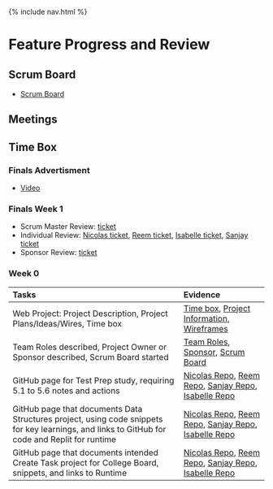 {% include nav.html %}

# Feature Progress and Review

## Scrum Board

- [Scrum Board](https://github.com/Reem57/n224-too/projects/1)

## Meetings

## Time Box

### Finals Advertisment
- [Video](https://drive.google.com/file/d/1OOrFr5lUsRDAWE2h3nuzf5cDaQ3CO7GP/view)

### Finals Week 1
- Scrum Master Review: [ticket](https://github.com/Reem57/n224-too/issues/25)
- Individual Review: [Nicolas ticket](https://github.com/Reem57/n224-too/issues/29), [Reem ticket](https://github.com/Reem57/n224-too/issues/28), [Isabelle ticket](https://github.com/Reem57/n224-too/issues/27), [Sanjay ticket](https://github.com/Reem57/n224-too/issues/26)
- Sponsor Review: [ticket](https://github.com/Reem57/n224-too/issues/30)

### Week 0

Tasks | Evidence |
| :---- | :---- | 
| Web Project: Project Description, Project Plans/Ideas/Wires, Time box | [Time box](https://reem57.github.io/n224-too/), [Project Information](https://reem57.github.io/n224-too/), [Wireframes](https://reem57.github.io/n224-too/wireframes)
| Team Roles described, Project Owner or Sponsor described, Scrum Board started | [Team Roles](https://reem57.github.io/n224-too/), [Sponsor](https://reem57.github.io/n224-too/), [Scrum Board](https://github.com/Reem57/n224-too/projects/1)
| GitHub page for Test Prep study, requiring 5.1 to 5.6 notes and actions | [Nicolas Repo](https://github.com/nicm2/nic_repo), [Reem Repo](https://github.com/Reem57/Trimester-3-CSP), [Sanjay Repo](https://github.com/SanjayB06/csptri3), [Isabelle Repo](https://github.com/isabelle926/isabelle_csptri3_individual) |
| GitHub page that documents Data Structures project, using code snippets for key learnings, and links to  GitHub for code and Replit for runtime | [Nicolas Repo](https://github.com/nicm2/nic_repo), [Reem Repo](https://github.com/Reem57/Trimester-3-CSP), [Sanjay Repo](https://github.com/SanjayB06/csptri3), [Isabelle Repo](https://github.com/isabelle926/isabelle_csptri3_individual) |
| GitHub page that documents intended Create Task project for College Board, snippets, and links to Runtime | [Nicolas Repo](https://github.com/nicm2/nic_repo), [Reem Repo](https://github.com/Reem57/Trimester-3-CSP), [Sanjay Repo](https://github.com/SanjayB06/csptri3), [Isabelle Repo](https://github.com/isabelle926/isabelle_csptri3_individual) |

